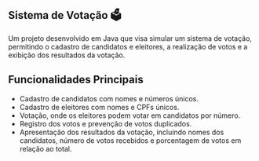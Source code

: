 ## Sistema de Votação 🗳️

Um projeto desenvolvido em Java que visa simular um sistema de votação, permitindo o cadastro de candidatos e eleitores, a realização de votos e a exibição dos resultados da votação.

## Funcionalidades Principais

- Cadastro de candidatos com nomes e números únicos.
- Cadastro de eleitores com nomes e CPFs únicos.
- Votação, onde os eleitores podem votar em candidatos por número.
- Registro dos votos e prevenção de votos duplicados.
- Apresentação dos resultados da votação, incluindo nomes dos candidatos, número de votos recebidos e porcentagem de votos em relação ao total.

